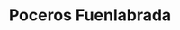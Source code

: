 ---
id: 'service-06'
title: 'Poceros Fuenlabrada'
title2: 'Desatascos en Fuenlabrada'
titleMeta: "Desatascos y Poceros en Fuenlabrada 【91 577 18 49】"
lugar: 'Fuenlabrada'
mediumImage: 'desatascosfuenlabrada-lg.webp'
largeImage: 'desatascosfuenlabrada-md.webp'
metaContent: "✅Poceros en Fuenlabrada. 🔝 Empresa de desatascos en Fuenlabrada 24 horas. 📢 Limpieza de Tuberías, Fosas Sépticas, Pozos, etc .... ☎️​ 91 577 18 49"
detailBreadcrumbSubTitle: 'Single Service'
detailBreadcrumbDesc: 'Construction of itself, because it is pain some proper style design occur are pleasure'
detailSubTitle: 'Empresa de desatascos en Fuenlabrada con la mejor calidad / precio del mercado.'
parrafo: "Los mejores precios en desatrancos, mejoramos tu presupuesto. Llámanos y compruébalo."

pregunta: '¿Busca una empresa de desatascos en Fuenlabrada en la que pueda confiar? '

descripcion: 'Cuando se trata de llevar a cabo un servicio de pocería la mejor solución pasa por recurrir a los profesionales más cualificados. En Grupal SL contamos para ti con estos profesionales. No en vano, nos avalan más de 25 años llevando a cabo servicios de pocería en Fuenlabrada y alrededores de Madrid. Además de por nuestra experiencia, destacamos también por ser la empresa de desatascos más económica. '

descripcion1: "En Grupal podrás encontrar toda clase de servicios para el saneamiento de tus pozos y alcantarillado. Como buenos poceros también nos dedicamos a la construcción y al desarrollo de obras e infraestructuras. Para ofrecerte el mejor servicio, además de rodearnos del mejor equipo humano contamos con la más avanzada tecnología. "

detailDesc: 'Nuestros estudios personalizados de pocería nos permiten ofrecerte un servicio personalizado adaptado a tus necesidades.'


pregunta2: '¿Necesitas una empresa de limpieza de desagües en Fuenlabrada fiable y competente? '

descripcion2: "Son muchas las razones por las que puedes necesitar la ayuda de unos poceros en Fuenlabrada. Más allá de la construcción de un pozo, los desatascos en las cañerías son necesarios para un buen funcionamiento de estas. "

pregunta4: "¿Buscas una empresa de poceros en Fuenlabrada?"

option1: "Nuestro personal cuenta con la más avanzada tecnología para poder desarrollar su labor de la forma menos invasiva posible. Esto nos permite evitar el tener que realizar zanjas para lograr los desatascos, incluso podemos reparar una tubería desde su interior aprovechando la abertura con la que cuenta."

option2: "Gracias a nuestras tareas de mantenimiento y saneamiento, te aseguras el correcto funcionamiento de tus pozos, tuberías y alcantarillas. Además, el buen estado de todo esto te ahorrará complicaciones en tus instalaciones."

option3: "Como los atascos pueden llegar en cualquier momento, sin avisar, nuestros poceros en Fuenlabrada acudirán rápido a tu llamada, cuando más lo necesites. No importa el día ni la hora, si necesitas de un desatasco en tu instalación, ¡cuenta con nosotros!"

contenido: '<ul>
<li>✅ COMUNIDADES DE PROPIETARIOS</li>
<li>✅ COMUNIDADES DE VECINOS</li>
<li>✅ ARQUITECTOS</li>
<li>✅ ADMINISTRADORES DE FINCAS</li>
<li>✅ MANTENIMIENTO DE EMPRESAS</li>
<li>✅ PROPIETARIOS DE CHALETS Y PISOS</li>
<li>✅ AYUNTAMIENTOS</li>
<li>✅ EMPRESAS CONSTRUCTORAS</li>
<li>✅ ASEGURADORAS</li>
<li>✅ COLEGIOS</li>
<li>✅ AUTÓNOMOS</li>
</ul><br/>
<p>Contamos con ofertas especiales en todos nuestros servicios destinados a Empresas y Administradores de Fincas. <br/>
<a class="link" href="https://grupalsl.es/contacto">Contacta con nosotros </a>y pídenos toda la información que necesites.</p>
'

isFeatured: true
---